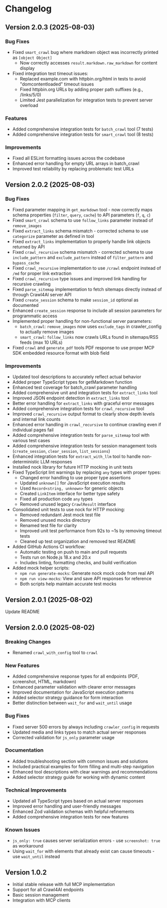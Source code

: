 # Changelog

## Version 2.0.3 (2025-08-03)

### Bug Fixes
- Fixed `smart_crawl` bug where markdown object was incorrectly printed as `[object Object]`
  - Now correctly accesses `result.markdown.raw_markdown` for content display
- Fixed integration test timeout issues:
  - Replaced example.com with httpbin.org/html in tests to avoid "domcontentloaded" timeout issues
  - Fixed httpbin.org URLs by adding proper path suffixes (e.g., /links/5/0)
  - Limited Jest parallelization for integration tests to prevent server overload

### Features
- Added comprehensive integration tests for `batch_crawl` tool (7 tests)
- Added comprehensive integration tests for `smart_crawl` tool (8 tests)

### Improvements
- Fixed all ESLint formatting issues across the codebase
- Enhanced error handling for empty URL arrays in batch_crawl
- Improved test reliability by replacing problematic test URLs

## Version 2.0.2 (2025-08-03)

### Bug Fixes
- Fixed parameter mapping in `get_markdown` tool - now correctly maps schema properties (`filter`, `query`, `cache`) to API parameters (`f`, `q`, `c`)
- Fixed `smart_crawl` schema to use `follow_links` parameter instead of `remove_images`
- Fixed `extract_links` schema mismatch - corrected schema to use `categorize` parameter as defined in tool
- Fixed `extract_links` implementation to properly handle link objects returned by API
- Fixed `crawl_recursive` schema mismatch - corrected schema to use `include_pattern` and `exclude_pattern` instead of `filter_pattern` and `bypass_cache`
- Fixed `crawl_recursive` implementation to use `/crawl` endpoint instead of `/md` for proper link extraction
- Fixed `crawl_recursive` type issues and improved link handling for recursive crawling
- Fixed `parse_sitemap` implementation to fetch sitemaps directly instead of through Crawl4AI server API
- Fixed `create_session` schema to make `session_id` optional as documented
- Enhanced `create_session` response to include all session parameters for programmatic access
- Implemented proper handling for non-functional server parameters:
  - `batch_crawl`: `remove_images` now uses `exclude_tags` in crawler_config to actually remove images
  - `smart_crawl`: `follow_links` now crawls URLs found in sitemaps/RSS feeds (max 10 URLs)
- Fixed `crawl` and `generate_pdf` tools PDF response to use proper MCP SDK embedded resource format with blob field

### Improvements
- Updated tool descriptions to accurately reflect actual behavior
- Added proper TypeScript types for getMarkdown function
- Enhanced test coverage for batch_crawl parameter handling
- Added comprehensive unit and integration tests for `extract_links` tool
- Improved JSON endpoint detection in `extract_links` tool
- Better error handling for `extract_links` with graceful error messages
- Added comprehensive integration tests for `crawl_recursive` tool
- Improved `crawl_recursive` output format to clearly show depth levels and internal link counts
- Enhanced error handling in `crawl_recursive` to continue crawling even if individual pages fail
- Added comprehensive integration tests for `parse_sitemap` tool with various test cases
- Added comprehensive integration tests for session management tools (`create_session`, `clear_session`, `list_sessions`)
- Enhanced integration tests for `extract_with_llm` tool to handle non-deterministic LLM responses
- Installed nock library for future HTTP mocking in unit tests
- Fixed TypeScript lint warnings by replacing `any` types with proper types:
  - Changed error handling to use proper type assertions
  - Updated `unknown[]` for JavaScript execution results
  - Used `Record<string, unknown>` for generic objects
  - Created `LinkItem` interface for better type safety
  - Fixed all production code `any` types
  - Removed unused legacy `CrawlResult` interface
- Consolidated unit tests to use nock for HTTP mocking:
  - Removed redundant Jest mock test file
  - Removed unused mocks directory
  - Renamed test file for clarity
  - Improved unit test performance from 92s to ~1s by removing timeout tests
  - Cleaned up test organization and removed test README
- Added GitHub Actions CI workflow:
  - Automatic testing on push to main and pull requests
  - Tests run on Node.js 18.x and 20.x
  - Includes linting, formatting checks, and build verification
- Added mock helper scripts:
  - `npm run generate-mocks`: Generate nock mock code from real API
  - `npm run view-mocks`: View and save API responses for reference
  - Both scripts help maintain accurate test mocks

## Version 2.0.1 (2025-08-02)
Update README

## Version 2.0.0 (2025-08-02)

### Breaking Changes
- Renamed `crawl_with_config` tool to `crawl`

### New Features
- Added comprehensive response types for all endpoints (PDF, screenshot, HTML, markdown)
- Enhanced parameter validation with clearer error messages
- Improved documentation for JavaScript execution patterns
- Added selector strategy guidance for form interaction
- Better distinction between `wait_for` and `wait_until` usage

### Bug Fixes
- Fixed server 500 errors by always including `crawler_config` in requests
- Updated media and links types to match actual server responses
- Corrected validation for `js_only` parameter usage

### Documentation
- Added troubleshooting section with common issues and solutions
- Included practical examples for form filling and multi-step navigation
- Enhanced tool descriptions with clear warnings and recommendations
- Added selector strategy guide for working with dynamic content

### Technical Improvements
- Updated all TypeScript types based on actual server responses
- Improved error handling and user-friendly messages
- Enhanced Zod validation schemas with helpful refinements
- Added comprehensive integration tests for new features

### Known Issues
- `js_only: true` causes server serialization errors - use `screenshot: true` as workaround
- Using `wait_for` with elements that already exist can cause timeouts - use `wait_until` instead

## Version 1.0.2
- Initial stable release with full MCP implementation
- Support for all Crawl4AI endpoints
- Basic session management
- Integration with MCP clients